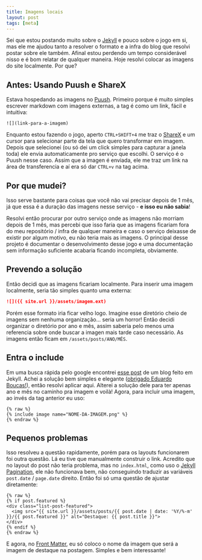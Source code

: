 ```yaml
---
title: Imagens locais
layout: post
tags: [meta]
---
```

Sei que estou postando muito sobre o [Jekyll](https://jekyllrb.com) e pouco sobre o jogo em si, mas ele me ajudou tanto a resolver o formato e a infra do blog que resolvi postar sobre ele também. Afinal estou perdendo um tempo considerável nisso e é bom relatar de qualquer maneira. Hoje resolvi colocar as imagens do site localmente. Por que?
<!--more-->

## Antes: Usando Puush e ShareX

Estava hospedando as imagens no [Puush](https://puush.me). Primeiro porque é muito simples escrever markdown com imagens externas, a tag é como um link, fácil e intuitiva:

```
![](link-para-a-imagem)
```

Enquanto estou fazendo o jogo, aperto `CTRL+SHIFT+4` me traz o [ShareX](https://getsharex.com) e um cursor para selecionar parte da tela que quero transformar em imagem. Depois que selecionei (ou só dei um click simples para capturar a janela toda) ele envia automaticamente pro serviço que escolhi. O serviço é o Puush nesse caso. Assim que a imagen é enviada, ele me traz um link na área de transferencia e aí era só dar `CTRL+v` na tag acima.

## Por que mudei?

Isso serve bastante para coisas que você não vai precisar depois de 1 mês, já que essa é a duração das imagens nesse serviço - **e isso eu não sabia**!

Resolvi então procurar por outro serviço onde as imagens não morriam depois de 1 mês, mas percebi que isso faria que as imagens ficariam fora do meu repositório / infra de qualquer maneira e caso o serviço deixasse de existir por algum motivo, eu não teria mais as imagens. O principal desse projeto é documentar o desenvolvimento desse jogo e uma documentação sem informação suficiente acabaria ficando incompleta, obviamente.

## Prevendo a solução

Então decidi que as imagens ficariam localmente. Para inserir uma imagem localmente, seria tão simples quanto uma externa:

```markdown
![]({{ site.url }}/assets/imagem.ext)
```

Porém esse formato iria ficar velho logo. Imagine esse diretório cheio de imagens sem nenhuma organização... seria um horror! Então decidi organizar o diretório por ano e mês, assim saberia pelo menos uma referencia sobre onde buscar a imagen mais tarde caso necessário. As imagens então ficam em `/assets/posts/ANO/MÊS`.

## Entra o include

Em uma busca rápida pelo google encontrei [esse post](https://eduardoboucas.com/blog/2014/12/07/including-and-managing-images-in-jekyll.html) de um blog feito em Jekyll. Achei a solução bem simples e elegante ([obrigado Eduardo Boucas!](https://eduardoboucas.com/blog/2014/12/07/including-and-managing-images-in-jekyll.html#comment8)), então resolvi aplicar aqui. Alterei a solução dele para ter apenas ano e mês no caminho pra imagem e voilà! Agora, para incluir uma imagem, ao invés da tag anterior eu uso:

```liquid
{% raw %}
{% include image name="NOME-DA-IMAGEM.png" %}
{% endraw %}
```

## Pequenos problemas

Isso resolveu a questão rapidamente, porém para os layouts funcionarem foi outra questão. Lá eu tive que manualmente construir o link. Acredito que no layout do post não teria problema, mas no `index.html`, como uso o [Jekyll Pagination](https://jekyllrb.com/docs/pagination), ele não funcionava bem, não conseguindo traduzir as variáveis `post.date` / `page.date` direito. Então foi só uma questão de ajustar diretamente:

```liquid
{% raw %}
{% if post.featured %}
<div class="list-post-featured">
  <img src="{{ site.url }}/assets/posts/{{ post.date | date: '%Y/%-m' }}/{{ post.featured }}" alt="Destaque: {{ post.title }}">
</div>
{% endif %}
{% endraw %}
```

E agora, no [Front Matter](https://jekyllrb.com/docs/frontmatter), eu só coloco o nome da imagem que será a imagem de destaque na postagem. Simples e bem interessante!
